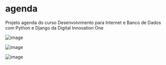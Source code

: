 # agenda
Projeto agenda do curso Desenvolvimento para Internet e Banco de Dados com Python e Django da Digital Innovation One

![image](https://user-images.githubusercontent.com/49367122/83781255-a3025180-a664-11ea-8f96-87115b0a107e.png)

![image](https://user-images.githubusercontent.com/49367122/83781314-b6adb800-a664-11ea-87b3-7da2dfa99480.png)

![image](https://user-images.githubusercontent.com/49367122/83781336-bf9e8980-a664-11ea-9081-1c789e335996.png)
